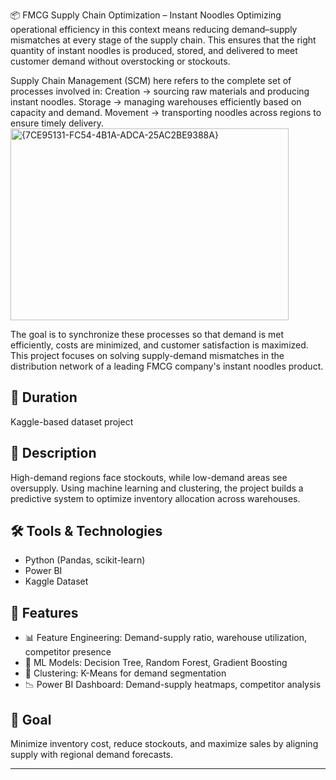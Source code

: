 📦 FMCG Supply Chain Optimization – Instant Noodles
Optimizing operational efficiency in this context means reducing demand–supply mismatches at every stage of the supply chain. This ensures that the right quantity of instant noodles is produced, stored, and delivered to meet customer demand without overstocking or stockouts.

Supply Chain Management (SCM) here refers to the complete set of processes involved in:
Creation → sourcing raw materials and producing instant noodles.
Storage → managing warehouses efficiently based on capacity and demand.
Movement → transporting noodles across regions to ensure timely delivery.
<img width="445" height="307" alt="{7CE95131-FC54-4B1A-ADCA-25AC2BE9388A}" src="https://github.com/user-attachments/assets/0a2e727c-8bc7-480d-841a-44d7be690bb5" />


The goal is to synchronize these processes so that demand is met efficiently, costs are minimized, and customer satisfaction is maximized.
This project focuses on solving supply-demand mismatches in the distribution network of a leading FMCG company's instant noodles product.

## 📅 Duration
 Kaggle-based dataset project

## 📌 Description
High-demand regions face stockouts, while low-demand areas see oversupply. Using machine learning and clustering, the project builds a predictive system to optimize inventory allocation across warehouses.

## 🛠️ Tools & Technologies
- Python (Pandas, scikit-learn)
- Power BI
- Kaggle Dataset

## 🚀 Features
- 📊 Feature Engineering: Demand-supply ratio, warehouse utilization, competitor presence
- 🤖 ML Models: Decision Tree, Random Forest, Gradient Boosting
- 📍 Clustering: K-Means for demand segmentation
- 📉 Power BI Dashboard: Demand-supply heatmaps, competitor analysis

## 🎯 Goal
Minimize inventory cost, reduce stockouts, and maximize sales by aligning supply with regional demand forecasts.

---
